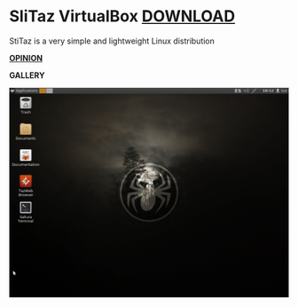# SliTaz VirtualBox [DOWNLOAD](https://github.com/Virtual-Machines/SliTaz-VirtualBox/releases/download/latest/SliTaz.ova)

 StiTaz is a very simple and lightweight Linux distribution
 
 [**OPINION**](https://docs.google.com/forms/d/e/1FAIpQLSeOzXN-TMbwxt_k3jHCQjwoEbP9o5nP6wJeJFa0_w0exYjTnw/viewform?usp=sf_link)

**GALLERY**
 
 ![Slitaz](https://github.com/Virtual-Machines/SliTaz-VirtualBox/blob/master/Slitaz.png)
